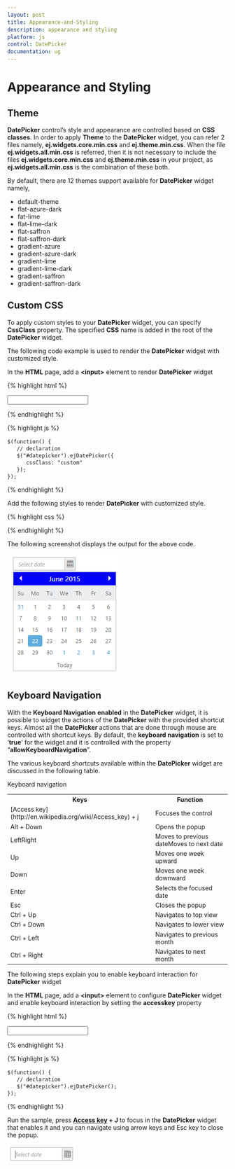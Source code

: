 ```yaml
---
layout: post
title: Appearance-and-Styling
description: appearance and styling
platform: js
control: DatePicker
documentation: ug
---
```


# Appearance and Styling

## Theme

**DatePicker** control’s style and appearance are controlled based on **CSS** **classes**. In order to apply **Theme** to the **DatePicker** widget, you can refer 2 files namely, **ej.widgets.core.min.css** and **ej.theme.min.css**. When the file **ej.widgets.all.min.css** is referred, then it is not necessary to include the files **ej.widgets.core.min.css** and **ej.theme.min.css** in your project, as **ej.widgets.all.min.css** is the combination of these both. 

By default, there are 12 themes support available for **DatePicker** widget namely,

* default-theme
* flat-azure-dark
* fat-lime
* flat-lime-dark
* flat-saffron
* flat-saffron-dark
* gradient-azure
* gradient-azure-dark
* gradient-lime
* gradient-lime-dark
* gradient-saffron
* gradient-saffron-dark

## Custom CSS

To apply custom styles to your **DatePicker** widget, you can specify **CssClass** property. The specified **CSS** name is added in the root of the **DatePicker** widget.

The following code example is used to render the **DatePicker** widget with customized style.

In the **HTML** page, add a **&lt;input&gt;** element to render **DatePicker** widget



{% highlight html %}
    
<input id="datepicker" type="text" />
      
{% endhighlight %}
  
{% highlight js %}

    $(function() {
       // declaration
       $("#datepicker").ejDatePicker({
          cssClass: "custom"
       });
    });

{% endhighlight %}



Add the following styles to render **DatePicker** with customized style.

{% highlight css %}

<style type="text/css">
   .custom .e-header {
      background-color:blue;
   }
</style>


{% endhighlight %}



The following screenshot displays the output for the above code.



![](/js/DatePicker/Appearance-and-Styling_images/Appearance-and-Styling_img1.png)

## Keyboard Navigation



With the **Keyboard Navigation** **enabled** in the **DatePicker** widget, it is possible to widget the actions of the **DatePicker** with the provided shortcut keys. Almost all the **DatePicker** actions that are done through mouse are controlled with shortcut keys. By default, the **keyboard navigation** is set to ‘**true**’ for the widget and it is controlled with the property “**allowKeyboardNavigation**”.

The various keyboard shortcuts available within the **DatePicker** widget are discussed in the following table.

Keyboard navigation

<table>
   <tr>
      <th>Keys</th>
      <th>Function</th>
   </tr>
   <tr>
      <td>
         [Access key](http://en.wikipedia.org/wiki/Access_key) + j
      </td>
      <td>
         Focuses the control
      </td>
   </tr>
   <tr>
      <td>
         Alt + Down
      </td>
      <td>
         Opens the popup
      </td>
   </tr>
   <tr>
      <td>LeftRight</td>
      <td>
         Moves to previous dateMoves to next date
      </td>
   </tr>
   <tr>
      <td>
         Up
      </td>
      <td>
         Moves one week upward
      </td>
   </tr>
   <tr>
      <td>
         Down
      </td>
      <td>
         Moves one week downward
      </td>
   </tr>
   <tr>
      <td>
         Enter
      </td>
      <td>
         Selects the focused date
      </td>
   </tr>
   <tr>
      <td>
         Esc
      </td>
      <td>
         Closes the popup
      </td>
   </tr>
   <tr>
      <td>
         Ctrl + Up
      </td>
      <td>
         Navigates to top view
      </td>
   </tr>
   <tr>
      <td>
         Ctrl + Down
      </td>
      <td>
         Navigates to lower view
      </td>
   </tr>
   <tr>
      <td>
         Ctrl + Left
      </td>
      <td>
         Navigates to previous month
      </td>
   </tr>
   <tr>
      <td>
         Ctrl + Right
      </td>
      <td>
         Navigates to next month
      </td>
   </tr>
</table>



The following steps explain you to enable keyboard interaction for **DatePicker** widget

In the **HTML** page, add a **&lt;input&gt;** element to configure **DatePicker** widget and enable keyboard interaction by setting the **accesskey** property


{% highlight html %}
  
<input id="datepicker" type="text" />
      
{% endhighlight %}
  
{% highlight js %}

    $(function() {
       // declaration
       $("#datepicker").ejDatePicker();
    });

{% endhighlight %}



Run the sample, press **[Access key](http://en.wikipedia.org/wiki/Access_key) + J** to focus in the **DatePicker** widget that enables it and you can navigate using arrow keys and Esc key to close the popup.

![](/js/DatePicker/Appearance-and-Styling_images/Appearance-and-Styling_img2.png)

